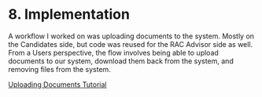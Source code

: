 # 8. Implementation

A workflow I worked on was uploading documents to the system. Mostly on the
Candidates side, but code was reused for the RAC Advisor side as well. From a
Users perspective, the flow involves being able to upload documents to our
system, download them back from the system, and removing files from the system.

[Uploading Documents Tutorial](./files/mHaley_UploadDocuments_Tutorial.mp4)
